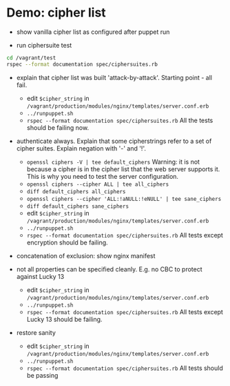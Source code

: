 Demo: cipher list
===================

- show vanilla cipher list as configured after puppet run

- run ciphersuite test

```bash
cd /vagrant/test
rspec --format documentation spec/ciphersuites.rb
```

- explain that cipher list was built 'attack-by-attack'. Starting point - all fail.
    + edit `$cipher_string` in `/vagrant/production/modules/nginx/templates/server.conf.erb`
    + `../runpuppet.sh`
    + `rspec --format documentation spec/ciphersuites.rb`
    All the tests should be failing now.
 
- authenticate always. Explain that some cipherstrings refer to a set of cipher suites. Explain negation with '-' and '!'.
    + `openssl ciphers -V | tee default_ciphers`
	Warning: it is not because a cipher is in the cipher list that the web server supports it.
	This is why you need to test the server configuration.
    + `openssl ciphers --cipher ALL | tee all_ciphers`
    + `diff default_ciphers all_ciphers`
    + `openssl ciphers --cipher 'ALL:!aNULL:!eNULL' | tee sane_ciphers`
    + `diff default_ciphers sane_ciphers`
    + edit `$cipher_string` in `/vagrant/production/modules/nginx/templates/server.conf.erb`
    + `../runpuppet.sh`
    + `rspec --format documentation spec/ciphersuites.rb`
    All tests except encryption should be failing.

- concatenation of exclusion: show nginx manifest

- not all properties can be specified cleanly. E.g. no CBC to protect against Lucky 13
   + edit `$cipher_string` in `/vagrant/production/modules/nginx/templates/server.conf.erb`
   + `../runpuppet.sh`
   + `rspec --format documentation spec/ciphersuites.rb`
   All tests except Lucky 13 should be failing.

- restore sanity
   + edit `$cipher_string` in `/vagrant/production/modules/nginx/templates/server.conf.erb`
   + `../runpuppet.sh`
   + `rspec --format documentation spec/ciphersuites.rb`
   All tests should be passing
